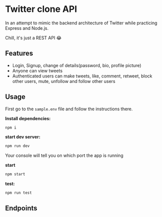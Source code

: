 # Twitter clone API

In an attempt to mimic the backend architecture of Twitter while practicing Express and Node.js. 

Chill, it's just a REST API 😂 

## Features

- Login, Signup, change of details(password, bio, profile picture)
- Anyone can view tweets
- Authenticated users can make tweets, like, comment, retweet, block other users, mute, unfollow and follow other users

## Usage

First go to the `sample.env` file and follow the instructions there.

**Install dependencies:**

```bash
npm i
```

**start dev server:** 

```bash
npm run dev
```

Your console will tell you on which port the app is running

**start**

```bash
npm start
```

**test:**

```bash
npm run test
```

## Endpoints

<!-- add endpoints here -->
